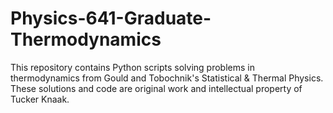 # Physics-641-Graduate-Thermodynamics
This repository contains Python scripts solving problems in thermodynamics from Gould and Tobochnik's Statistical & Thermal Physics.  These solutions and code are original work and intellectual property of Tucker Knaak.
